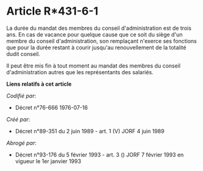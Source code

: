 # Article R*431-6-1

La durée du mandat des membres du conseil d'administration est de trois ans. En cas de vacance pour quelque cause que ce soit
du siège d'un membre du conseil d'administration, son remplaçant n'exerce ses fonctions que pour la durée restant à courir
jusqu'au renouvellement de la totalité dudit conseil.

Il peut être mis fin à tout moment au mandat des membres du conseil d'administration autres que les représentants des
salariés.

**Liens relatifs à cet article**

_Codifié par_:

  - Décret n°76-666 1976-07-16

_Créé par_:

  - Décret n°89-351 du 2 juin 1989 - art. 1 (V) JORF 4 juin 1989

_Abrogé par_:

  - Décret n°93-176 du 5 février 1993 - art. 3 () JORF 7 février 1993 en vigueur le 1er janvier 1993
